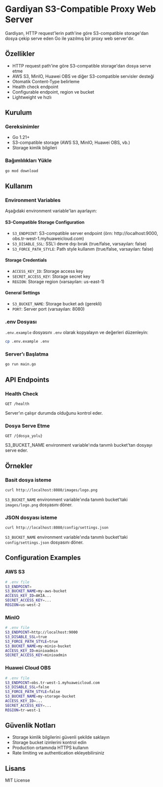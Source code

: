 # Gardiyan S3-Compatible Proxy Web Server

Gardiyan, HTTP request'lerin path'ine göre S3-compatible storage'dan dosya çekip serve eden Go ile yazılmış bir proxy web server'dır.

## Özellikler

- HTTP request path'ine göre S3-compatible storage'dan dosya serve etme
- AWS S3, MinIO, Huawei OBS ve diğer S3-compatible servisler desteği
- Otomatik Content-Type belirleme
- Health check endpoint
- Configurable endpoint, region ve bucket
- Lightweight ve hızlı

## Kurulum

### Gereksinimler

- Go 1.21+
- S3-compatible storage (AWS S3, MinIO, Huawei OBS, vb.)
- Storage kimlik bilgileri

### Bağımlılıkları Yükle

```bash
go mod download
```

## Kullanım

### Environment Variables

Aşağıdaki environment variable'ları ayarlayın:

#### S3-Compatible Storage Configuration
- `S3_ENDPOINT`: S3-compatible server endpoint (örn: http://localhost:9000, obs.tr-west-1.myhuaweicloud.com)
- `S3_DISABLE_SSL`: SSL'i devre dışı bırak (true/false, varsayılan: false)
- `S3_FORCE_PATH_STYLE`: Path style kullanım (true/false, varsayılan: false)

#### Storage Credentials
- `ACCESS_KEY_ID`: Storage access key
- `SECRET_ACCESS_KEY`: Storage secret key  
- `REGION`: Storage region (varsayılan: us-east-1)

#### General Settings
- `S3_BUCKET_NAME`: Storage bucket adı (gerekli)
- `PORT`: Server port (varsayılan: 8080)

### .env Dosyası

`.env.example` dosyasını `.env` olarak kopyalayın ve değerleri düzenleyin:

```bash
cp .env.example .env
```

### Server'ı Başlatma

```bash
go run main.go
```

## API Endpoints

### Health Check
```
GET /health
```
Server'ın çalışır durumda olduğunu kontrol eder.

### Dosya Serve Etme

```
GET /{dosya_yolu}
```
S3_BUCKET_NAME environment variable'ında tanımlı bucket'tan dosyayı serve eder.

## Örnekler

### Basit dosya isteme
```bash
curl http://localhost:8080/images/logo.png
```
`S3_BUCKET_NAME` environment variable'ında tanımlı bucket'taki `images/logo.png` dosyasını döner.

### JSON dosyası isteme
```bash
curl http://localhost:8080/config/settings.json
```
`S3_BUCKET_NAME` environment variable'ında tanımlı bucket'taki `config/settings.json` dosyasını döner.

## Configuration Examples

### AWS S3
```bash
# .env file
S3_ENDPOINT=
S3_BUCKET_NAME=my-aws-bucket
ACCESS_KEY_ID=AKIA...
SECRET_ACCESS_KEY=...
REGION=us-west-2
```

### MinIO
```bash
# .env file
S3_ENDPOINT=http://localhost:9000
S3_DISABLE_SSL=true
S3_FORCE_PATH_STYLE=true
S3_BUCKET_NAME=my-minio-bucket
ACCESS_KEY_ID=minioadmin
SECRET_ACCESS_KEY=minioadmin
```

### Huawei Cloud OBS
```bash
# .env file
S3_ENDPOINT=obs.tr-west-1.myhuaweicloud.com
S3_DISABLE_SSL=false
S3_FORCE_PATH_STYLE=false
S3_BUCKET_NAME=my-storage-bucket
ACCESS_KEY_ID=...
SECRET_ACCESS_KEY=...
REGION=tr-west-1
```

## Güvenlik Notları

- Storage kimlik bilgilerini güvenli şekilde saklayın
- Storage bucket izinlerini kontrol edin
- Production ortamında HTTPS kullanın
- Rate limiting ve authentication ekleyebilirsiniz

## Lisans

MIT License
